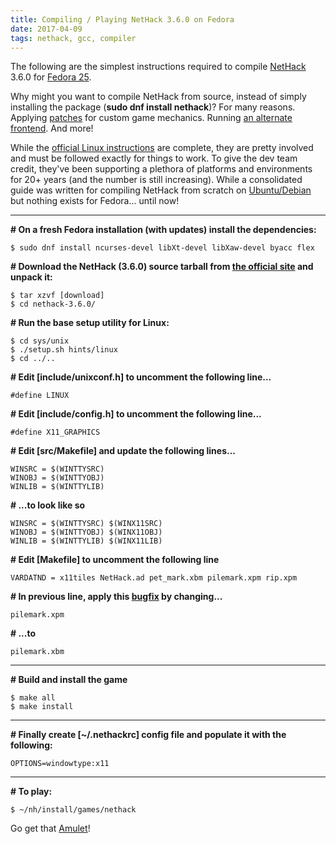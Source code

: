 ```yaml
---
title: Compiling / Playing NetHack 3.6.0 on Fedora
date: 2017-04-09
tags: nethack, gcc, compiler
---
```


The following are the simplest instructions required to compile <a href="http://nethack.org/">NetHack</a> 3.6.0 for <a href="https://getfedora.org/">Fedora 25</a>.

Why might you want to compile NetHack from source, instead of simply installing the package (<b>sudo dnf install nethack</b>)? For many reasons. Applying <a href="https://bilious.alt.org/">patches</a> for custom game mechanics. Running <a href="https://nethackwiki.com/wiki/Graphical_user_interface">an alternate frontend</a>. And more!

While the <a href="https://github.com/NetHack/NetHack/blob/NetHack-3.6.0/sys/unix/Install.unx">official Linux instructions</a> are complete, they are pretty involved and must be followed exactly for things to work. To give the dev team credit, they've been supporting a plethora of platforms and environments for 20+ years (and the number is still increasing). While a consolidated guide was written for compiling NetHack from scratch on <a href="http://jes.st/2015/compiling-playing-nethack-360-on-ubuntu/">Ubuntu/Debian</a> but nothing exists for Fedora... until now!

<hr/>


<b># On a fresh Fedora installation (with updates) install the dependencies:</b>

```
$ sudo dnf install ncurses-devel libXt-devel libXaw-devel byacc flex
```


<b># Download the NetHack (3.6.0) source tarball from <a href="http://www.nethack.org/">the official site</a> and unpack it:</b>

```
$ tar xzvf [download]
$ cd nethack-3.6.0/
```


<b># Run the base setup utility for Linux:</b>

```
$ cd sys/unix
$ ./setup.sh hints/linux
$ cd ../..
```


<b># Edit [include/unixconf.h] to uncomment the following line...</b>

```
#define LINUX
```


<b># Edit [include/config.h] to uncomment the following line...</b>

```
#define X11_GRAPHICS
```

<b># Edit [src/Makefile] and update the following lines...</b>

```
WINSRC = $(WINTTYSRC)
WINOBJ = $(WINTTYOBJ)
WINLIB = $(WINTTYLIB)
```

<b># ...to look like so</b>

```
WINSRC = $(WINTTYSRC) $(WINX11SRC)
WINOBJ = $(WINTTYOBJ) $(WINX11OBJ)
WINLIB = $(WINTTYLIB) $(WINX11LIB)
```


<b># Edit [Makefile] to uncomment the following line</b>

```
VARDATND = x11tiles NetHack.ad pet_mark.xbm pilemark.xpm rip.xpm
```

<b># In previous line, apply this <a href="https://github.com/NetHack/NetHack/commit/bb72860ce20cc88eba6aead4943c0a92de44c7d0">bugfix</a> by changing...</b>

```
pilemark.xpm
```

<b># ...to</b>

```
pilemark.xbm
```

---

<b># Build and install the game</b>

```
$ make all
$ make install
```

---

<b># Finally create [~/.nethackrc] config file and populate it with the following:</b>
```
OPTIONS=windowtype:x11
```

---

<b># To play:</b>

```
$ ~/nh/install/games/nethack
```

Go get that <a href="https://nethackwiki.com/wiki/Amulet_of_Yendor">Amulet</a>!
